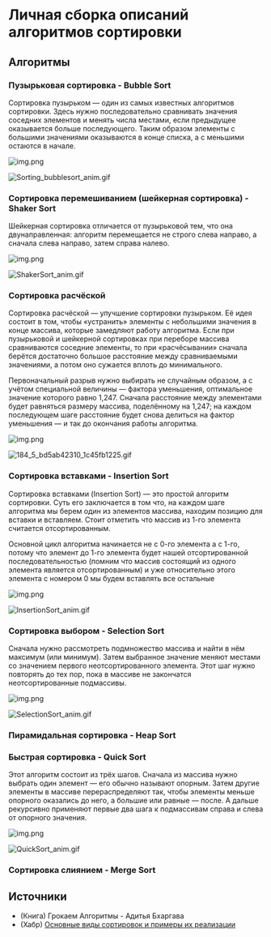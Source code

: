 # Личная сборка описаний алгоритмов сортировки

## Алгоритмы

### Пузырьковая сортировка - Bubble Sort
Сортировка пузырьком — один из самых известных алгоритмов сортировки. 
Здесь нужно последовательно сравнивать значения соседних элементов и менять
числа местами, если предыдущее оказывается больше последующего. Таким образом
элементы с большими значениями оказываются в конце списка, а с меньшими
остаются в начале. 

![img.png](images/BubbleSort_complexity.png)

![Sorting_bubblesort_anim.gif](images/bubbleSort_anim.gif)

### Сортировка перемешиванием (шейкерная сортировка) - Shaker Sort
Шейкерная сортировка отличается от пузырьковой тем, что она двунаправленная: 
алгоритм перемещается не строго слева направо, а сначала слева направо, затем
справа налево.

![img.png](images/ShakerSort_complexity.png)

![ShakerSort_anim.gif](images/ShakerSort_anim.gif)

### Сортировка расчёской
Сортировка расчёской — улучшение сортировки пузырьком. Её идея состоит в
том, чтобы «устранить» элементы с небольшими значения в конце массива, которые
замедляют работу алгоритма. Если при пузырьковой и шейкерной сортировках
при переборе массива сравниваются соседние элементы, то при «расчёсывании» 
сначала берётся достаточно большое расстояние между сравниваемыми значениями,
а потом оно сужается вплоть до минимального.

Первоначальный разрыв нужно выбирать не случайным образом, а с учётом специальной
величины — фактора уменьшения, оптимальное значение которого равно 1,247.
Сначала расстояние между элементами будет равняться размеру массива, поделённому 
на 1,247; на каждом последующем шаге расстояние будет снова делиться на фактор
уменьшения — и так до окончания работы алгоритма.

![img.png](images/CombSort_complexity.png)

![184_5_bd5ab42310_1c45fb1225.gif](images/CombSort_anim.gif)

### Сортировка вставками - Insertion Sort
Сортировка вставками (Insertion Sort) — это простой алгоритм сортировки. Суть его
заключается в том что, на каждом шаге алгоритма мы берем один из элементов 
массива, находим позицию для вставки и вставляем. Стоит отметить что массив 
из 1-го элемента считается отсортированным.

Основной цикл алгоритма начинается не с 0-го элемента а с 1-го, потому что 
элемент до 1-го элемента будет нашей отсортированной последовательностью (помним
что массив состоящий из одного элемента является отсортированным) и уже относительно
этого элемента с номером 0 мы будем вставлять все остальные

![img.png](images/InsertionSort_complexity.png)

![InsertionSort_anim.gif](images/InsertionSort_anim.gif)

### Сортировка выбором - Selection Sort

Сначала нужно рассмотреть подмножество массива и найти в нём максимум (или минимум).
Затем выбранное значение меняют местами со значением первого неотсортированного 
элемента. Этот шаг нужно повторять до тех пор, пока в массиве не закончатся 
неотсортированные подмассивы.

![img.png](images/SelectionSort_complexity.png)

![SelectionSort_anim.gif](images/SelectionSort_anim.gif)

### Пирамидальная сортировка - Heap Sort

### Быстрая сортировка - Quick Sort

Этот алгоритм состоит из трёх шагов. Сначала из массива нужно выбрать один 
элемент — его обычно называют опорным. Затем другие элементы в массиве 
перераспределяют так, чтобы элементы меньше опорного оказались до него, а большие 
или равные — после. А дальше рекурсивно применяют первые два шага к подмассивам
справа и слева от опорного значения.

![img.png](images/QuickSort_complexity.png)

![QuickSort_anim.gif](images/QuickSort_anim.gif)

### Сортировка слиянием - Merge Sort

## Источники

* (Книга) Грокаем Алгоритмы - Адитья Бхаргава
* (Хабр) [Основные виды сортировок и примеры их реализации](https://education.yandex.ru/journal/osnovnye-vidy-sortirovok-i-primery-ikh-realizatsii)